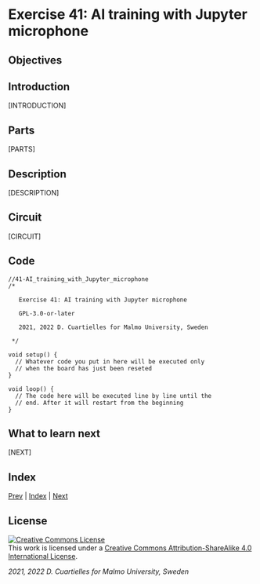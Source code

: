 # Exercise 41: AI training with Jupyter microphone

## Objectives



## Introduction

[INTRODUCTION]

## Parts

[PARTS]





## Description

[DESCRIPTION]

## Circuit

[CIRCUIT]

## Code

```c_cpp
//41-AI_training_with_Jupyter_microphone
/*

   Exercise 41: AI training with Jupyter microphone

   GPL-3.0-or-later

   2021, 2022 D. Cuartielles for Malmo University, Sweden

 */

void setup() {
  // Whatever code you put in here will be executed only 
  // when the board has just been reseted
}

void loop() {
  // The code here will be executed line by line until the 
  // end. After it will restart from the beginning
}
```

## What to learn next

[NEXT]

## Index

[Prev](../40-AI_technologies_available/40-AI_technologies_available.md) |  [Index](../course_index.md) |  [Next](../42-AI_training_with_Jupyter_IMU/42-AI_training_with_Jupyter_IMU.md)

## License

<a rel="license" href="http://creativecommons.org/licenses/by-sa/4.0/"><img alt="Creative Commons License" style="border-width:0" src="https://i.creativecommons.org/l/by-sa/4.0/80x15.png" /></a><br />This work is licensed under a <a rel="license" href="http://creativecommons.org/licenses/by-sa/4.0/">Creative Commons Attribution-ShareAlike 4.0 International License</a>.

*2021, 2022 D. Cuartielles for Malmo University, Sweden*

